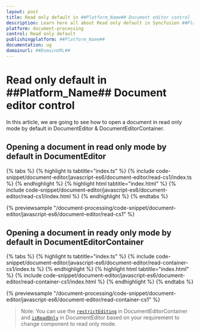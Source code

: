 ```yaml
---
layout: post
title: Read only default in ##Platform_Name## Document editor control | Syncfusion
description: Learn here all about Read only default in Syncfusion ##Platform_Name## Document editor control of Syncfusion Essential JS 2 and more.
platform: document-processing
control: Read only default 
publishingplatform: ##Platform_Name##
documentation: ug
domainurl: ##DomainURL##
---
```


# Read only default in ##Platform_Name## Document editor control

In this article, we are going to see how to open a document in read only mode by default in DocumentEditor & DocumentEditorContainer.

## Opening a document in read only mode by default in DocumentEditor

 

 {% tabs %}
{% highlight ts tabtitle="index.ts" %}
{% include code-snippet/document-editor/javascript-es6/document-editor/read-cs1/index.ts %}
{% endhighlight %}
{% highlight html tabtitle="index.html" %}
{% include code-snippet/document-editor/javascript-es6/document-editor/read-cs1/index.html %}
{% endhighlight %}
{% endtabs %}
        
{% previewsample "/document-processing/code-snippet/document-editor/javascript-es6/document-editor/read-cs1" %}



## Opening a document in ready only mode by default in DocumentEditorContainer

 

 {% tabs %}
{% highlight ts tabtitle="index.ts" %}
{% include code-snippet/document-editor/javascript-es6/document-editor/read-container-cs1/index.ts %}
{% endhighlight %}
{% highlight html tabtitle="index.html" %}
{% include code-snippet/document-editor/javascript-es6/document-editor/read-container-cs1/index.html %}
{% endhighlight %}
{% endtabs %}
        
{% previewsample "/document-processing/code-snippet/document-editor/javascript-es6/document-editor/read-container-cs1" %}



>Note: You can use the [`restrictEditing`](https://ej2.syncfusion.com/documentation/api/document-editor-container#restrictediting) in DocumentEditorContainer and [`isReadOnly`](https://ej2.syncfusion.com/documentation/api/document-editor#isreadonly) in DocumentEditor based on your requirement to change component to read only mode.